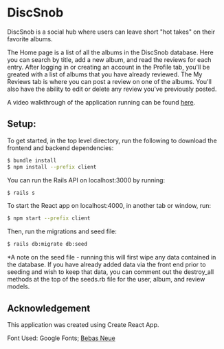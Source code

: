 # DiscSnob

DiscSnob is a social hub where users can leave short "hot takes" on their favorite albums.

The Home page is a list of all the albums in the DiscSnob database. Here you can search by title, add a new album, and read the reviews for each entry. After logging in or creating an account in the Profile tab, you'll be greated with a list of albums that you have already reviewed. The My Reviews tab is where you can post a review on one of the albums. You'll also have the ability to edit or delete any review you've previously posted.

A video walkthrough of the application running can be found [here](https://youtu.be/FaSTDTUC6n8).

## Setup:
To get started, in the top level directory, run the following to download the frontend and backend dependencies:
```sh
$ bundle install
$ npm install --prefix client
```

You can run the Rails API on localhost:3000 by running:
```sh
$ rails s
```

To start the React app on localhost:4000, in another tab or window, run:
```sh
$ npm start --prefix client
```

Then, run the migrations and seed file:
```sh
$ rails db:migrate db:seed
```
  *A note on the seed file - running this will first wipe any data contained in the database. If you have already added data via the front end prior to seeding and wish to keep that data, you can comment out the destroy_all methods at the top of the seeds.rb file for the user, album, and review models.


## Acknowledgement
This application was created using Create React App.

Font Used: Google Fonts; [Bebas Neue](https://fonts.google.com/specimen/Bebas+Neue?query=Bebas+Neue)